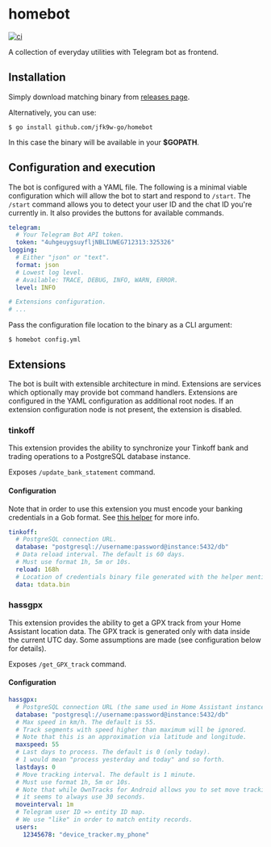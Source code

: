 # homebot

[![ci](https://github.com/jfk9w-go/homebot/actions/workflows/ci.yml/badge.svg)](https://github.com/jfk9w-go/homebot/actions/workflows/ci.yml)

A collection of everyday utilities with Telegram bot as frontend.

## Installation

Simply download matching binary from [releases page](https://github.com/jfk9w-go/homebot/releases).

Alternatively, you can use:

`$ go install github.com/jfk9w-go/homebot`

In this case the binary will be available in your **$GOPATH**.

## Configuration and execution

The bot is configured with a YAML file. 
The following is a minimal viable configuration which will allow the bot to start and respond to `/start`.
The `/start` command allows you to detect your user ID and the chat ID you're currently in.
It also provides the buttons for available commands.

```yaml
telegram:
  # Your Telegram Bot API token.
  token: "4uhgeuygsuyfljNBLIUWEG712313:325326"
logging:
  # Either "json" or "text".
  format: json
  # Lowest log level.
  # Available: TRACE, DEBUG, INFO, WARN, ERROR.
  level: INFO

# Extensions configuration.
# ...
```

Pass the configuration file location to the binary as a CLI argument:

`$ homebot config.yml`

## Extensions

The bot is built with extensible architecture in mind. Extensions are services which optionally may provide bot command handlers.
Extensions are configured in the YAML configuration as additional root nodes. 
If an extension configuration node is not present, the extension is disabled.

### tinkoff

This extension provides the ability to synchronize your Tinkoff bank and trading operations to a PostgreSQL database instance.

Exposes `/update_bank_statement` command.

#### Configuration

Note that in order to use this extension you must encode your banking credentials in a Gob format.
See [this helper](https://github.com/jfk9w-go/homebot/blob/master/ext/tinkoff/helper/main.go) for more info.

```yaml
tinkoff:
  # PostgreSQL connection URL.
  database: "postgresql://username:password@instance:5432/db"
  # Data reload interval. The default is 60 days.
  # Must use format 1h, 5m or 10s.
  reload: 168h
  # Location of credentials binary file generated with the helper mentioned above.
  data: tdata.bin
```

### hassgpx

This extension provides the ability to get a GPX track from your Home Assistant location data.
The GPX track is generated only with data inside the current UTC day. Some assumptions are made (see configuration below for details).

Exposes `/get_GPX_track` command.

#### Configuration

```yaml
hassgpx:
  # PostgreSQL connection URL (the same used in Home Assistant instance).
  database: "postgresql://username:password@instance:5432/db"
  # Max speed in km/h. The default is 55.
  # Track segments with speed higher than maximum will be ignored.
  # Note that this is an approximation via latitude and longitude.
  maxspeed: 55
  # Last days to process. The default is 0 (only today).
  # 1 would mean "process yesterday and today" and so forth.
  lastdays: 0
  # Move tracking interval. The default is 1 minute.
  # Must use format 1h, 5m or 10s.
  # Note that while OwnTracks for Android allows you to set move tracking interval,
  # it seems to always use 30 seconds.
  moveinterval: 1m
  # Telegram user ID => entity ID map.
  # We use "like" in order to match entity records.
  users:
    12345678: "device_tracker.my_phone"
```